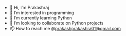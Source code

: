 - 👋 Hi, I’m Prakashraj
- 👀 I’m interested in programming 
- 🌱 I’m currently learning Python
- 💞️ I’m looking to collaborate on Python projects
- 📫 How to reach me @prakashprakashra01@gmail.com 

<!---
Prakash0411/Prakash0411 is a ✨ special ✨ repository because its `README.md` (this file) appears on your GitHub profile.
You can click the Preview link to take a look at your changes.
--->
